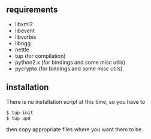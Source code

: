 ## requirements

* libxml2
* libevent
* libvorbis
* libogg
* nettle
* tup (for compilation)
* python2.x (for bindings and some misc utils)
* pycrypto (for bindings and some misc utils)

## installation

There is no installation script at this time, so you have to
```sh
$ tup init
$ tup upd
```
then copy appropriate files where you want them to be.
